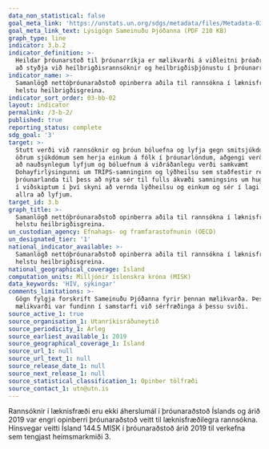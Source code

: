```yaml
---
data_non_statistical: false
goal_meta_link: 'https://unstats.un.org/sdgs/metadata/files/Metadata-03-0B-02.pdf'
goal_meta_link_text: Lýsigögn Sameinuðu Þjóðanna (PDF 210 KB)
graph_type: line
indicator: 3.b.2
indicator_definition: >-
  Heildar þróunarstoð til þróunarríkja er mælikvarði á viðleitni þróaðra ríkja
  að styðja við heilbrigðisrannsóknir og heilbrigðisþjónustu í þróunarríkjum.
indicator_name: >-
  Samanlögð nettóþróunaraðstoð opinberra aðila til rannsókna í læknisfræði og
  helstu heilbrigðisgreina.
indicator_sort_order: 03-bb-02
layout: indicator
permalink: /3-b-2/
published: true
reporting_status: complete
sdg_goal: '3'
target: >-
  Stutt verði við rannsóknir og þróun bóluefna og lyfja gegn smitsjúkdómum og
  öðrum sjúkdómum sem herja einkum á fólk í þróunarlöndum, aðgengi verði veitt
  að nauðsynlegum lyfjum og bóluefnum á viðráðanlegu verði samkvæmt
  Dohayfirlýsingunni um TRIPS-samninginn og lýðheilsu sem staðfestir rétt
  þróunarlanda til þess að nýta sér til fulls ákvæði samningsins um hugverkarétt
  í viðskiptum í því skyni að vernda lýðheilsu og einkum og sér í lagi aðgengi
  allra að lyfjum.
target_id: 3.b
graph_title: >-
  Samanlögð nettóþróunaraðstoð opinberra aðila til rannsókna í læknisfræði og
  helstu heilbrigðisgreina.
un_custodian_agency: Efnahags- og framfarastofnunin (OECD)
un_designated_tier: '1'
national_indicator_available: >-
  Samanlögð nettóþróunaraðstoð opinberra aðila til rannsókna í læknisfræði og
  helstu heilbrigðisgreina.
national_geographical_coverage: Ísland
computation_units: Milljónir íslenskra króna (MISK)
data_keywords: 'HIV, sýkingar'
comments_limitations: >-
  Gögn fylgja forskrift Sameinuðu Þjóðanna fyrir þennan mælikvarða. Þessi
  mælikvarði var fundinn í samstarfi við sérfræðinga á þessu sviði.
source_active_1: true
source_organisation_1: Utanríkisráðuneytið
source_periodicity_1: Árleg
source_earliest_available_1: 2019
source_geographical_coverage_1: Ísland
source_url_1: null
source_url_text_1: null
source_release_date_1: null
source_next_release_1: null
source_statistical_classification_1: Opinber tölfræði
source_contact_1: utn@utn.is
---
```


Rannsóknir í læknisfræði eru ekki áherslumál í þróunaraðstoð Íslands og árið 2019 var engri opinberri þróunaraðstoð veitt til læknisfræðilegra rannsókna. Hinsvegar veitti Ísland 144.5 MISK í þróunaraðstoð árið 2019 til verkefna sem tengjast heimsmarkmiði 3.
